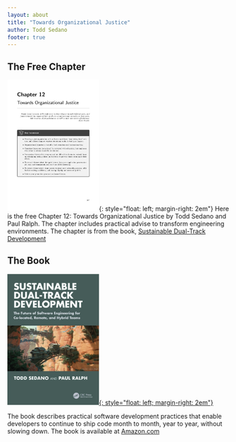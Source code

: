 ```yaml
---
layout: about
title: "Towards Organizational Justice"
author: Todd Sedano
footer: true
---
```





## The Free Chapter
<img border="0" src="../images/towards-organizational-justice-143kb.jpg" alt="Free Chapter" width="208" />{: style="float: left; margin-right: 2em"}
Here is the free Chapter 12: Towards Organizational Justice by Todd Sedano and Paul Ralph. The chapter includes practical advise to transform engineering environments. The chapter is from the book, <a href="https://amzn.to/4nAmJl3">Sustainable Dual-Track Development</a>

<div style="clear: both;" />

## The Book
<a href="https://amzn.to/4nAmJl3" class="no-mark-external"><img border="0" src="../images/sustainable-dual-track-development-book-cover-126kb.jpg" alt="Sustainable Dual-Track Development book cover" width="208" />{: style="float: left; margin-right: 2em"}</a>

The book describes practical software development practices that enable developers to continue to ship code month to month, year to year, without slowing down.
The book is available at <a href="https://amzn.to/4nAmJl3">Amazon.com</a>

[comment]: <> (![image]&#40;../images/sustainable-dual-track-development-book-cover-126kb.jpg&#41;{: style="float: left", width="25%" })

 
